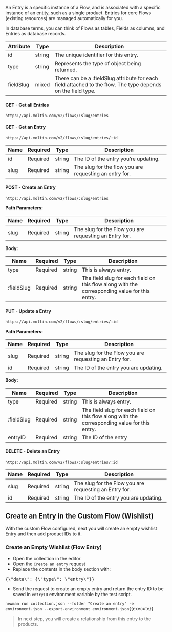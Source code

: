 An Entry is a specific instance of a Flow, and is associated with a specific instance of an entity, such as a single product. Entries for core Flows (existing resources) are managed automatically for you.

In database terms, you can think of Flows as tables, Fields as columns, and Entries as database records.

|Attribute|	Type|	Description|
|------------|--------------|----------|
|id|	string|	The unique identifier for this entry.|
|type|	string|	Represents the type of object being returned.|
|fieldSlug|	mixed|	There can be a :fieldSlug attribute for each field attached to the flow. The type depends on the field type.|

#### GET - Get all Entries

```url
https://api.moltin.com/v2/flows/:slug/entries
```

#### GET - Get an Entry

```url
https://api.moltin.com/v2/flows/:slug/entries/:id
```

|Name|	Required|	Type|	Description|
|--------|----------|----------|----------|
|id|	Required|	string|	The ID of the entry you’re updating.|
|slug|	Required|	string|	The slug for the flow you are requesting an entry for.|

#### POST - Create an Entry

```url
https://api.moltin.com/v2/flows/:slug/entries
```

**Path Parameters:**

|Name|	Required|	Type|	Description|
|--------|----------|----------|----------|
|slug|	Required|	string|	The slug for the Flow you are requesting an Entry for.|

**Body:**

|Name|	Required|	Type|	Description|
|--------|----------|----------|----------|
|type|	Required|	string|	This is always entry.|
|:fieldSlug|	Required| string|	The field slug for each field on this flow along with the corresponding value for this entry.|

#### PUT - Update a Entry

```url
https://api.moltin.com/v2/flows/:slug/entries/:id
```

**Path Parameters:**

|Name|	Required|	Type|	Description|
|--------|----------|----------|----------|
|slug|	Required|	string|	The slug for the Flow you are requesting an Entry for.|
|id|	Required|	string|	The ID of the entry you are updating.|

**Body:**

|Name|	Required|	Type|	Description|
|--------|----------|----------|----------|
|type|	Required|	string|	This is always entry.|
|:fieldSlug|	Required| string|	The field slug for each field on this flow along with the corresponding value for this entry.|
|entryID| Required| string| The ID of the entry|

#### DELETE - Delete an Entry

```url
https://api.moltin.com/v2/flows/:slug/entries/:id
```

|Name|	Required|	Type|	Description|
|--------|----------|----------|----------|
|slug|	Required|	string|	The slug for the Flow you are requesting an Entry for.|
|id|	Required|	string|	The ID of the entry you are updating.|

## Create an Entry in the Custom Flow (Wishlist)

With the custom Flow configured, next you will create an empty wishlist Entry and then add product IDs to it.

### Create an Empty Wishlist (Flow Entry)

* Open the collection in the editor
* Open the `Create an entry` request
* Replace the contents in the body section with:

<pre class="file" data-filename="collection.json" data-target="insert" data-marker="#ENTRY-BODY">
{\"data\": {\"type\": \"entry\"}}
</pre>

* Send the request to create an empty entry and return the entry ID to be saved in `entryID` environment variable by the test script.

`newman run collection.json --folder "Create an entry" -e environment.json --export-environment environment.json`{{execute}}

> In next step, you will create a relationship from this entry to the products.